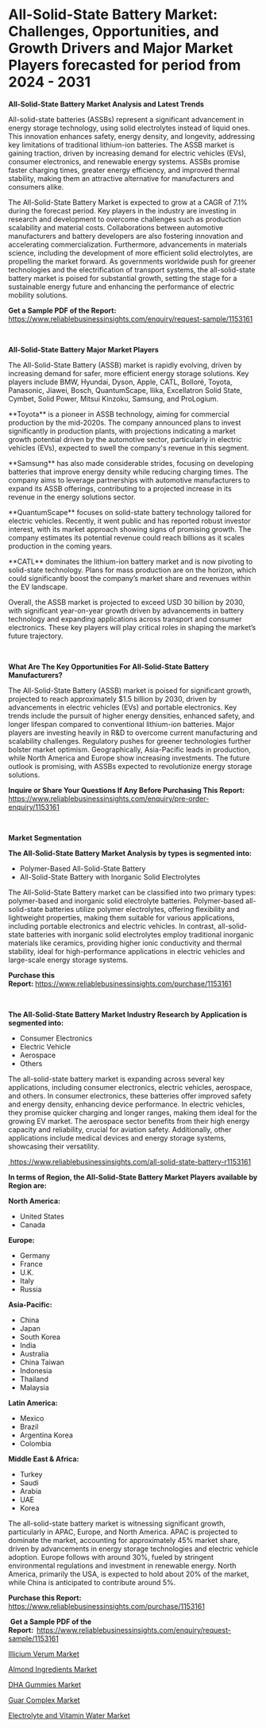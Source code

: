 <p><h1>All-Solid-State Battery Market: Challenges, Opportunities, and Growth Drivers and Major Market Players forecasted for period from 2024 - 2031</h1></p><p><strong>All-Solid-State Battery Market Analysis and Latest Trends</strong></p>
<p><p>All-solid-state batteries (ASSBs) represent a significant advancement in energy storage technology, using solid electrolytes instead of liquid ones. This innovation enhances safety, energy density, and longevity, addressing key limitations of traditional lithium-ion batteries. The ASSB market is gaining traction, driven by increasing demand for electric vehicles (EVs), consumer electronics, and renewable energy systems. ASSBs promise faster charging times, greater energy efficiency, and improved thermal stability, making them an attractive alternative for manufacturers and consumers alike.</p><p>The All-Solid-State Battery Market is expected to grow at a CAGR of 7.1% during the forecast period. Key players in the industry are investing in research and development to overcome challenges such as production scalability and material costs. Collaborations between automotive manufacturers and battery developers are also fostering innovation and accelerating commercialization. Furthermore, advancements in materials science, including the development of more efficient solid electrolytes, are propelling the market forward. As governments worldwide push for greener technologies and the electrification of transport systems, the all-solid-state battery market is poised for substantial growth, setting the stage for a sustainable energy future and enhancing the performance of electric mobility solutions.</p></p>
<p><strong>Get a Sample PDF of the Report:&nbsp;</strong> <a href="https://www.reliablebusinessinsights.com/enquiry/request-sample/1153161?utm_campaign=1780&utm_medium=2&utm_source=Github&utm_content=ia&utm_term=29102024&utm_id=all-solid-state-battery">https://www.reliablebusinessinsights.com/enquiry/request-sample/1153161</a></p>
<p>&nbsp;</p>
<p><strong>All-Solid-State Battery Major Market Players</strong></p>
<p><p>The All-Solid-State Battery (ASSB) market is rapidly evolving, driven by increasing demand for safer, more efficient energy storage solutions. Key players include BMW, Hyundai, Dyson, Apple, CATL, Bolloré, Toyota, Panasonic, Jiawei, Bosch, QuantumScape, Ilika, Excellatron Solid State, Cymbet, Solid Power, Mitsui Kinzoku, Samsung, and ProLogium.</p><p>**Toyota** is a pioneer in ASSB technology, aiming for commercial production by the mid-2020s. The company announced plans to invest significantly in production plants, with projections indicating a market growth potential driven by the automotive sector, particularly in electric vehicles (EVs), expected to swell the company's revenue in this segment.</p><p>**Samsung** has also made considerable strides, focusing on developing batteries that improve energy density while reducing charging times. The company aims to leverage partnerships with automotive manufacturers to expand its ASSB offerings, contributing to a projected increase in its revenue in the energy solutions sector.</p><p>**QuantumScape** focuses on solid-state battery technology tailored for electric vehicles. Recently, it went public and has reported robust investor interest, with its market approach showing signs of promising growth. The company estimates its potential revenue could reach billions as it scales production in the coming years.</p><p>**CATL** dominates the lithium-ion battery market and is now pivoting to solid-state technology. Plans for mass production are on the horizon, which could significantly boost the company’s market share and revenues within the EV landscape.</p><p>Overall, the ASSB market is projected to exceed USD 30 billion by 2030, with significant year-on-year growth driven by advancements in battery technology and expanding applications across transport and consumer electronics. These key players will play critical roles in shaping the market’s future trajectory.</p></p>
<p>&nbsp;</p>
<p><strong>What Are The Key Opportunities For All-Solid-State Battery Manufacturers?</strong></p>
<p><p>The All-Solid-State Battery (ASSB) market is poised for significant growth, projected to reach approximately $1.5 billion by 2030, driven by advancements in electric vehicles (EVs) and portable electronics. Key trends include the pursuit of higher energy densities, enhanced safety, and longer lifespan compared to conventional lithium-ion batteries. Major players are investing heavily in R&D to overcome current manufacturing and scalability challenges. Regulatory pushes for greener technologies further bolster market optimism. Geographically, Asia-Pacific leads in production, while North America and Europe show increasing investments. The future outlook is promising, with ASSBs expected to revolutionize energy storage solutions.</p></p>
<p><strong>Inquire or Share Your Questions If Any Before Purchasing This Report:</strong> <a href="https://www.reliablebusinessinsights.com/enquiry/pre-order-enquiry/1153161?utm_campaign=1780&utm_medium=2&utm_source=Github&utm_content=ia&utm_term=29102024&utm_id=all-solid-state-battery">https://www.reliablebusinessinsights.com/enquiry/pre-order-enquiry/1153161</a></p>
<p>&nbsp;</p>
<p><strong>Market Segmentation</strong></p>
<p><strong>The All-Solid-State Battery Market Analysis by types is segmented into:</strong></p>
<p><ul><li>Polymer-Based All-Solid-State Battery</li><li>All-Solid-State Battery with Inorganic Solid Electrolytes</li></ul></p>
<p><p>The All-Solid-State Battery market can be classified into two primary types: polymer-based and inorganic solid electrolyte batteries. Polymer-based all-solid-state batteries utilize polymer electrolytes, offering flexibility and lightweight properties, making them suitable for various applications, including portable electronics and electric vehicles. In contrast, all-solid-state batteries with inorganic solid electrolytes employ traditional inorganic materials like ceramics, providing higher ionic conductivity and thermal stability, ideal for high-performance applications in electric vehicles and large-scale energy storage systems.</p></p>
<p><strong>Purchase this Report:&nbsp;</strong><a href="https://www.reliablebusinessinsights.com/purchase/1153161?utm_campaign=1780&utm_medium=2&utm_source=Github&utm_content=ia&utm_term=29102024&utm_id=all-solid-state-battery">https://www.reliablebusinessinsights.com/purchase/1153161</a></p>
<p>&nbsp;</p>
<p><strong>The All-Solid-State Battery Market Industry Research by Application is segmented into:</strong></p>
<p><ul><li>Consumer Electronics</li><li>Electric Vehicle</li><li>Aerospace</li><li>Others</li></ul></p>
<p><p>The all-solid-state battery market is expanding across several key applications, including consumer electronics, electric vehicles, aerospace, and others. In consumer electronics, these batteries offer improved safety and energy density, enhancing device performance. In electric vehicles, they promise quicker charging and longer ranges, making them ideal for the growing EV market. The aerospace sector benefits from their high energy capacity and reliability, crucial for aviation safety. Additionally, other applications include medical devices and energy storage systems, showcasing their versatility.</p></p>
<p><a href="https://www.reliablebusinessinsights.com/all-solid-state-battery-r1153161?utm_campaign=1780&utm_medium=2&utm_source=Github&utm_content=ia&utm_term=29102024&utm_id=all-solid-state-battery">&nbsp;https://www.reliablebusinessinsights.com/all-solid-state-battery-r1153161</a></p>
<p><strong>In terms of Region, the All-Solid-State Battery Market Players available by Region are:</strong></p>
<p>
    <p> <strong> North America: </strong>
        <ul>
            <li>United States</li>
            <li>Canada</li>
        </ul>
        </p> 
    <p> <strong> Europe: </strong>
        <ul>
            <li>Germany</li>
            <li>France</li>
            <li>U.K.</li>
            <li>Italy</li>
            <li>Russia</li>
        </ul>
        </p> 
    <p> <strong> Asia-Pacific: </strong>
        <ul>
            <li>China</li>
            <li>Japan</li>
            <li>South Korea</li>
            <li>India</li>
            <li>Australia</li>
            <li>China Taiwan</li>
            <li>Indonesia</li>
            <li>Thailand</li>
            <li>Malaysia</li>
        </ul>
        </p> 
    <p> <strong> Latin America: </strong>
        <ul>
            <li>Mexico</li>
            <li>Brazil</li>
            <li>Argentina Korea</li>
            <li>Colombia</li>
        </ul>
        </p> 
    <p> <strong> Middle East & Africa: </strong>
        <ul>
            <li>Turkey</li>
            <li>Saudi</li>
            <li>Arabia</li>
            <li>UAE</li>
            <li>Korea</li>
        </ul>
    </p>
    </p>
<p><p>The all-solid-state battery market is witnessing significant growth, particularly in APAC, Europe, and North America. APAC is projected to dominate the market, accounting for approximately 45% market share, driven by advancements in energy storage technologies and electric vehicle adoption. Europe follows with around 30%, fueled by stringent environmental regulations and investment in renewable energy. North America, primarily the USA, is expected to hold about 20% of the market, while China is anticipated to contribute around 5%.</p></p>
<p><strong>Purchase this Report: </strong><a href="https://www.reliablebusinessinsights.com/purchase/1153161?utm_campaign=1780&utm_medium=2&utm_source=Github&utm_content=ia&utm_term=29102024&utm_id=all-solid-state-battery">https://www.reliablebusinessinsights.com/purchase/1153161</a></p>
<p>&nbsp;<strong>Get a Sample PDF of the Report:&nbsp;&nbsp;</strong><a href="https://www.reliablebusinessinsights.com/enquiry/request-sample/1153161?utm_campaign=1780&utm_medium=2&utm_source=Github&utm_content=ia&utm_term=29102024&utm_id=all-solid-state-battery">https://www.reliablebusinessinsights.com/enquiry/request-sample/1153161</a></p>
<p><strong></strong></p>
<p><p><a href="https://www.linkedin.com/pulse/emerging-technologies-reshaping-illicium-verum-market-impact-gtyfe?utm_campaign=1780&utm_medium=2&utm_source=Github&utm_content=ia&utm_term=29102024&utm_id=all-solid-state-battery">Illicium Verum Market</a></p><p><a href="https://www.linkedin.com/pulse/regulatory-landscape-its-influence-global-almond-ingredients-dwjne?utm_campaign=1780&utm_medium=2&utm_source=Github&utm_content=ia&utm_term=29102024&utm_id=all-solid-state-battery">Almond Ingredients Market</a></p><p><a href="https://www.linkedin.com/pulse/analyzing-global-dha-gummies-market-growth-prospects-future-phize?utm_campaign=1780&utm_medium=2&utm_source=Github&utm_content=ia&utm_term=29102024&utm_id=all-solid-state-battery">DHA Gummies Market</a></p><p><a href="https://www.linkedin.com/pulse/disruption-innovation-guar-complex-industry-market-analysis-aw7we?utm_campaign=1780&utm_medium=2&utm_source=Github&utm_content=ia&utm_term=29102024&utm_id=all-solid-state-battery">Guar Complex Market</a></p><p><a href="https://www.linkedin.com/pulse/electrolyte-vitamin-water-market-global-regional-analysis-kgnie?utm_campaign=1780&utm_medium=2&utm_source=Github&utm_content=ia&utm_term=29102024&utm_id=all-solid-state-battery">Electrolyte and Vitamin Water Market</a></p></p>